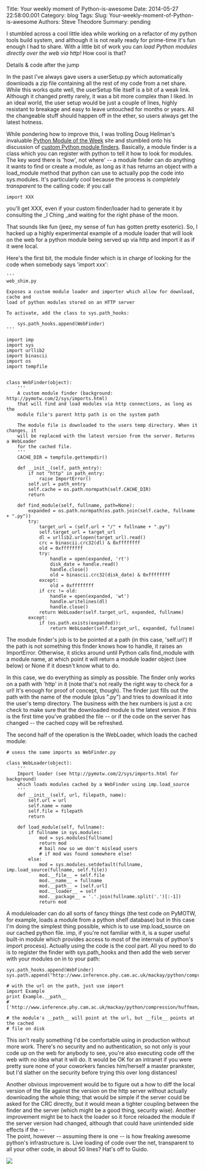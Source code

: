 Title: Your weekly moment of Python-is-awesome
Date: 2014-05-27 22:58:00.001
Category: blog
Tags: 
Slug: Your-weekly-moment-of-Python-is-awesome
Authors: Steve Theodore
Summary: pending

I stumbled across a cool little idea while working on a refactor of my python tools build system, and although it is not really ready for prime-time it's fun enough I had to share.  With a little bit of work you can _load Python modules directly over the web via http!_  How cool is that?  
  
Details  &amp; code after the jump  
  
  
  
In the past I've always gave users a userSetup.py which automatically downloads a zip file containing all the rest of my code from a net share. While this works quite well, the userSetup file itself is a bit of a weak link. Although it changed pretty rarely, it was a bit more complex than I liked. In an ideal world, the user setup would be just a couple of lines, highly resistant to breakage and easy to leave untouched for months or years.  All the changeable stuff should happen off in the ether, so users always get the latest hotness.  
  
While pondering how to improve this, I was trolling Doug Hellman's invaluable [Python Module of the Week](http://pymotw.com/2/) site and stumbled onto his discussion of [custom Python module finders](http://pymotw.com/2/sys/imports.html). Basically, a module finder is a class which you can register with python to tell it how to look for modules. The key word there is 'how', not where' -- a module finder can do anything it wants to find or create a module, as long as it has returns an object with a load_module method that python can use to actually pop the code into sys.modules. It's particularly cool because the process is _completely transparent_ to the calling code: if you call  
  
`import XXX`  
  
you'll get XXX, even if your custom finder/loader had to generate it by consulting the _I Ching _and waiting for the right phase of the moon.  
  
That sounds like fun (jeez, my sense of fun has gotten pretty esoteric). So, I hacked up a highly experimental example of a module loader that will look on the web for a python module being served up via http and import it as if it were local.  
  
 Here's the first bit, the module finder which is in charge of looking for the code when somebody says 'import xxx':  
  

    
    
      
    '''  
    web_shim.py  
      
    Exposes a custom module loader and importer which allow for download, cache and  
    load of python modules stored on an HTTP server  
      
    To activate, add the class to sys.path_hooks:  
      
        sys.path_hooks.append(WebFinder)  
    '''  
      
    import imp  
    import sys  
    import urllib2  
    import binascii  
    import os  
    import tempfile  
      
      
    class WebFinder(object):  
        '''  
        A custom module finder (background: http://pymotw.com/2/sys/imports.html)  
        that will find and load modules via http connections, as long as the  
        module file's parent http path is on the system path  
      
        The module file is downloaded to the users temp directory. When it changes, it  
        will be replaced with the latest version from the server. Returns a WebLoader  
        for the cached file.  
        '''  
        CACHE_DIR = tempfile.gettempdir()  
      
        def __init__(self, path_entry):  
            if not "http" in path_entry:  
                raise ImportError()  
            self.url = path_entry  
            self.cache = os.path.normpath(self.CACHE_DIR)  
            return  
      
        def find_module(self, fullname, path=None):  
            expanded = os.path.normpath(os.path.join(self.cache, fullname + ".py"))  
            try:  
                target_url = (self.url + "/" + fullname + ".py")  
                self.target_url = target_url  
                dl = urllib2.urlopen(target_url).read()  
                crc = binascii.crc32(dl) & 0xffffffff  
                old = 0xffffffff  
                try:  
                    handle = open(expanded, 'rt')  
                    disk_date = handle.read()  
                    handle.close()  
                    old = binascii.crc32(disk_date) & 0xffffffff  
                except:  
                    old = 0xffffffff  
                if crc != old:  
                    handle = open(expanded, 'wt')  
                    handle.writelines(dl)  
                    handle.close()  
                return WebLoader(self.target_url, expanded, fullname)  
            except:  
                if (os.path.exists(expanded)):  
                    return WebLoader(self.target_url, expanded, fullname)  
      
    

  
 The module finder's job is to be pointed at a path (in this case, 'self.url') If the path is not something this finder knows how to handle, it raises an ImportError. Otherwise, it sticks around until Python calls find_module with a module name, at which point it will return a module loader object (see below) or None if it doesn't know what to do.  
  
In this case, we do everything as simply as possible. The finder only works on a path with 'http' in it (note that's not really the right way to check for a url! It's enough for proof of concept, though). The finder just fills out the path with the name of the module (plus ".py") and tries to download it into the user's temp directory. The business with the hex numbers is just a crc check to make sure that the downloaded module is the latest version. If this is the first time you've grabbed the file -- or if the code on the server has changed  \-- the cached copy will be refreshed.  
  
The second half of the operation is the WebLoader, which loads the cached module:  
  

    
    
      
    # usess the same imports as WebFinder.py  
      
    class WebLoader(object):  
        '''  
        Import loader (see http://pymotw.com/2/sys/imports.html for background)  
        which loads modules cached by a WebFinder using imp.load_source  
        '''  
        def __init__(self, url, filepath, name):  
            self.url = url  
            self.name = name  
            self.file = filepath  
            return  
      
        def load_module(self, fullname):  
            if fullname in sys.modules:  
                mod = sys.modules[fullname]  
                return mod  
                # bail now so we don't mislead users  
                # if mod was found somewhere else!  
            else:  
                mod = sys.modules.setdefault(fullname, imp.load_source(fullname, self.file))  
                mod.__file__ = self.file  
                mod.__name__ = fullname  
                mod.__path__ = [self.url]  
                mod.__loader__ = self  
                mod.__package__ = '.'.join(fullname.split('.')[:-1])  
                return mod  
    

  
A moduleloader can do all sorts of fancy things (the test code on PyMOTW, for example, loads a module from a python shelf database) but in this case I'm doing the simplest thing possible, which is to use imp.load_source on our cached python file. imp, if you're not familiar with it, is a super useful built-in module which provides access to most of the internals of python's import process). Actually using the code is the cool part. All you need to do is to register the finder with sys.path_hooks and then add the web server with your modules on in to your path:   
  

    
    
      
    sys.path_hooks.append(WebFinder)  
    sys.path.append("http://www.inference.phy.cam.ac.uk/mackay/python/compression/huffman")  
      
    # with the url on the path, just use import  
    import Example  
    print Example.__path__  
    #['http://www.inference.phy.cam.ac.uk/mackay/python/compression/huffman/Example.py']  
      
    # the module's __path__ will point at the url, but __file__ points at the cached  
    # file on disk  
    

  
This isn't really something I'd be comfortable using in production without more work.  There's no security and no authentication, so not only is your code up on the web for anybody to see, you're also executing code off the web with no idea what it will do. It would be OK for an intranet if you were pretty sure none of your coworkers fancies him/herself a master prankster, but I'd slather on the security before trying this over long distances!  
  
Another obvious improvement would be to figure out a how to diff the local version of the file against the version on the http server without actually downloading the whole thing; that would be simple if the server could be asked for the CRC directly, but it would mean a tighter coupling between the finder and the server (which might be a good thing, security wise).  Another improvement might be to hack the loader so it force reloaded the module if the server version had changed, although that could have unintended side effects if the --   
 The point, however -- assuming there is one --  is how freaking awesome python's infrastructure is. Live loading of code over the net, transparent to all your other code, in about 50 lines?  Hat's off to Guido.   


[![](http://www.wired.com/wp-content/uploads/blogs/wiredenterprise/wp-content/uploads/2012/06/beard-programmers-final-two.png)](http://www.wired.com/wp-content/uploads/blogs/wiredenterprise/wp-content/uploads/2012/06/beard-programmers-final-two.png)

